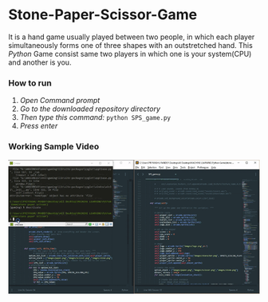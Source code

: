 # Stone-Paper-Scissor-Game
It is a hand game usually played between two people, in which each player simultaneously forms one of three shapes with an outstretched hand. This *Python* Game consist same two players in which one is your system(CPU) and another is you.

### How to run
1. *Open Command prompt*
2. *Go to the downloaded repository directory*
3. *Then type this command:* ```python SPS_game.py```
4. *Press enter*

### Working Sample Video

<img src="https://github.com/Priyanshuuu/Stone-Paper-Scissor-Game/blob/master/Sample/Game_sample.gif">
